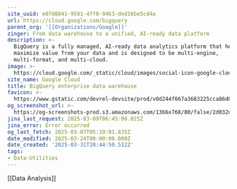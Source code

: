 ```yaml
---
site_uuid: e07d8841-9581-4ff0-9463-ded16be5cd4a
url: https://cloud.google.com/bigquery
parent_org: '[[Organizations/Google]]'
zinger: From data warehouse to a unified, AI-ready data platform
description: >-
  BigQuery is a fully managed, AI-ready data analytics platform that helps you
  maximize value from your data and is designed to be multi-engine,
  multi-format, and multi-cloud.
image: >-
  https://cloud.google.com/_static/cloud/images/social-icon-google-cloud-1200-630.png
site_name: Google Cloud
title: BigQuery enterprise data warehouse
favicon: >-
  https://www.gstatic.com/devrel-devsite/prod/v0d244f667a3683225cca86d0ecf9b9b81b1e734e55a030bdcd3f3094b835c987/cloud/images/favicons/onecloud/favicon.ico
og_screenshot_url: >-
  https://og-screenshots-prod.s3.amazonaws.com/1366x768/80/false/2d032dc582689e8c0ecea7fc7bfa31899935ccda141d15f853627492ec5e02ab.jpeg
jina_last_request: 2025-03-09T06:45:06.025Z
jina_error: Error occurred
og_last_fetch: 2025-03-07T05:19:01.835Z
date_modified: 2025-03-24T00:00:00.000Z
date_created: '2025-03-31T20:44:50.512Z'
tags:
- Data-Utilities
---
```









[[Data Analysis]]
